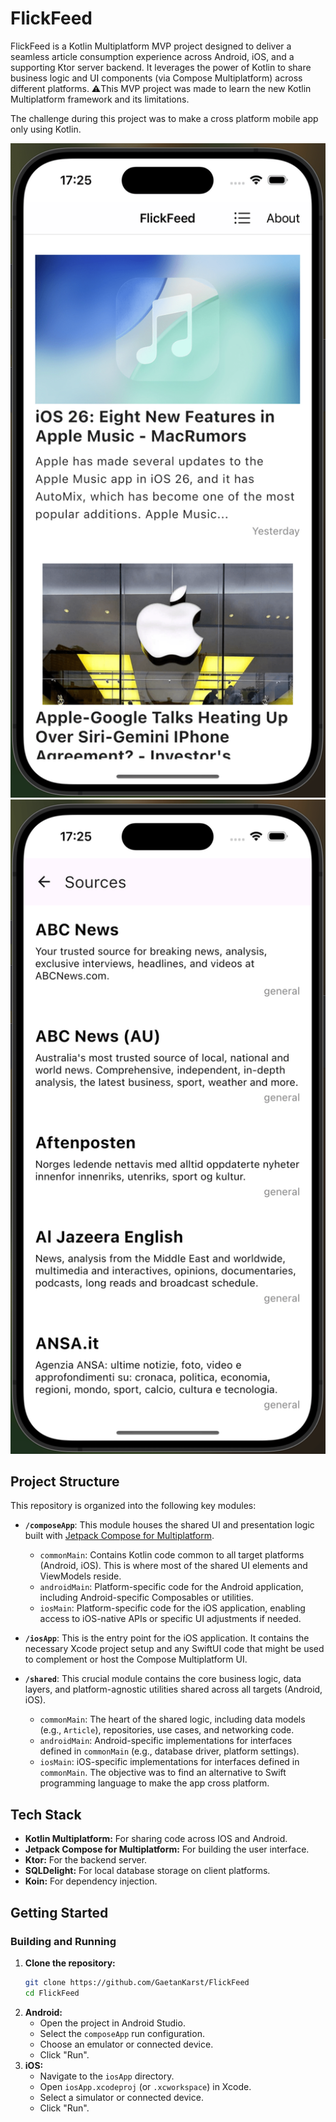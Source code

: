 # FlickFeed

FlickFeed is a Kotlin Multiplatform MVP project designed to deliver a seamless article consumption experience across Android, iOS, and a supporting Ktor server backend. It leverages the power of Kotlin to share business logic and UI components (via Compose Multiplatform) across different platforms.
⚠️This MVP project was made to learn the new Kotlin Multiplatform framework and its limitations.

The challenge during this project was to make a cross platform mobile app only using Kotlin.

<img src="./assets/main_screen.png" alt="Main articles feed screen" width="600"/>
<img src="./assets/sources_screen.png" alt="Source selection screen" width="600"/>

## Project Structure

This repository is organized into the following key modules:

*   **`/composeApp`**: This module houses the shared UI and presentation logic built with [Jetpack Compose for Multiplatform](https://www.jetbrains.com/lp/compose-multiplatform/).
    *   `commonMain`: Contains Kotlin code common to all target platforms (Android, iOS). This is where most of the shared UI elements and ViewModels reside.
    *   `androidMain`: Platform-specific code for the Android application, including Android-specific Composables or utilities.
    *   `iosMain`: Platform-specific code for the iOS application, enabling access to iOS-native APIs or specific UI adjustments if needed.

*   **`/iosApp`**: This is the entry point for the iOS application. It contains the necessary Xcode project setup and any SwiftUI code that might be used to complement or host the Compose Multiplatform UI.

*   **`/shared`**: This crucial module contains the core business logic, data layers, and platform-agnostic utilities shared across all targets (Android, iOS).
    *   `commonMain`: The heart of the shared logic, including data models (e.g., `Article`), repositories, use cases, and networking code.
    *   `androidMain`: Android-specific implementations for interfaces defined in `commonMain` (e.g., database driver, platform settings).
    *   `iosMain`: iOS-specific implementations for interfaces defined in `commonMain`. The objective was to find an alternative to Swift programming language to make the app cross platform.
    
## Tech Stack

*   **Kotlin Multiplatform:** For sharing code across IOS and Android.
*   **Jetpack Compose for Multiplatform:** For building the user interface.
*   **Ktor:** For the backend server.
*   **SQLDelight:** For local database storage on client platforms.
*   **Koin:** For dependency injection.

## Getting Started

### Building and Running

1.  **Clone the repository:**
    ```bash
    git clone https://github.com/GaetanKarst/FlickFeed
    cd FlickFeed
    ```
2.  **Android:**
    *   Open the project in Android Studio.
    *   Select the `composeApp` run configuration.
    *   Choose an emulator or connected device.
    *   Click "Run".
3.  **iOS:**
    *   Navigate to the `iosApp` directory.
    *   Open `iosApp.xcodeproj` (or `.xcworkspace`) in Xcode.
    *   Select a simulator or connected device.
    *   Click "Run".